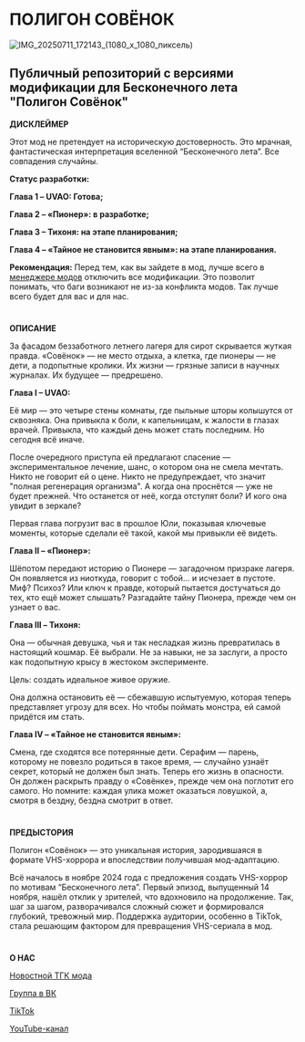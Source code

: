 # ПОЛИГОН СОВЁНОК

![IMG_20250711_172143_(1080_x_1080_пиксель)](https://github.com/user-attachments/assets/38294a98-b0f3-4b35-b57a-a57671875c8e)

## Публичный репозиторий с версиями модификации для Бесконечного лета "Полигон Совёнок"

**ДИСКЛЕЙМЕР**

Этот мод не претендует на историческую достоверность. Это мрачная, фантастическая интерпретация вселенной “Бесконечного лета”.
Все совпадения случайны.

**Статус разработки:**

**Глава 1 – UVAO: Готова;**

**Глава 2 – «Пионер»: в разработке;**

**Глава 3 – Тихоня: на этапе планирования;**

**Глава 4 – «Тайное не становится явным»: на этапе планирования.**

**Рекомендация:**
Перед тем, как вы зайдете в мод, лучше всего в [менеджере модов](https://steamcommunity.com/sharedfiles/filedetails/?id=1826799366) отключить все модификации. Это позволит понимать, что баги возникают не из-за конфликта модов. Так лучше всего будет для вас и для нас.

#

**ОПИСАНИЕ**

За фасадом беззаботного летнего лагеря для сирот скрывается жуткая правда. «Совёнок» — не место отдыха, а клетка, где пионеры — не дети, а подопытные кролики. Их жизни — грязные записи в научных журналах. Их будущее — предрешено.  

**Глава I – UVAO:**

Её мир — это четыре стены комнаты, где пыльные шторы колышутся от сквозняка. Она привыкла к боли, к капельницам, к жалости в глазах врачей. Привыкла, что каждый день может стать последним. Но сегодня всё иначе. 

После очередного приступа ей предлагают спасение — экспериментальное лечение, шанс, о котором она не смела мечтать. Никто не говорит ей о цене. Никто не предупреждает, что значит "полная регенерация организма". А когда она проснётся — уже не будет прежней. Что останется от неё, когда отступят боли? И кого она увидит в зеркале?

Первая глава погрузит вас в прошлое Юли, показывая ключевые моменты, которые сделали её такой, какой мы привыкли её видеть.

**Глава II – «Пионер»:**

Шёпотом передают историю о Пионере — загадочном призраке лагеря. Он появляется из ниоткуда, говорит с тобой… и исчезает в пустоте. Миф? Психоз? Или ключ к правде, который пытается достучаться до тех, кто ещё может слышать? Разгадайте тайну Пионера, прежде чем он узнает о вас.

**Глава III – Тихоня:**

Она — обычная девушка, чья и так несладкая жизнь превратилась в настоящий кошмар. Её выбрали. Не за навыки, не за заслуги, а просто как подопытную крысу в жестоком эксперименте. 

Цель: создать идеальное живое оружие.  

Она должна остановить её — сбежавшую испытуемую, которая теперь представляет угрозу для всех. Но чтобы поймать монстра, ей самой придётся им стать.

**Глава IV – «Тайное не становится явным»:**

Смена, где сходятся все потерянные дети. Серафим — парень, которому не повезло родиться в такое время, — случайно узнаёт секрет, который не должен был знать. 
Теперь его жизнь в опасности. Он должен раскрыть правду о «Совёнке», прежде чем она поглотит его самого. 
Но помните: каждая улика может оказаться ловушкой, а, смотря в бездну, бездна смотрит в ответ.

#

**ПРЕДЫСТОРИЯ**

Полигон «Совёнок» — это уникальная история, зародившаяся в формате VHS-хоррора и впоследствии получившая мод-адаптацию.  

Всё началось в ноябре 2024 года с предложения создать VHS-хоррор по мотивам “Бесконечного лета”. Первый эпизод, выпущенный 14 ноября, нашёл отклик у зрителей, что вдохновило на продолжение. Так, шаг за шагом, разворачивался сложный сюжет и формировался глубокий, тревожный мир. Поддержка аудитории, особенно в TikTok, стала решающим фактором для превращения VHS-сериала в мод.

#

**О НАС**

[Новостной ТГК мода](https://t.me/poligonsovenok)

[Группа в ВК](https://vk.com/zonadejavu)

[TikTok](https://www.tiktok.com/@poligonsovenokk?_t=ZS-8xvv95EE1h9&_r=1)

[YouTube-канал](https://youtube.com/@poligonsova?si=V3X2dYoeugFhkHsW)
